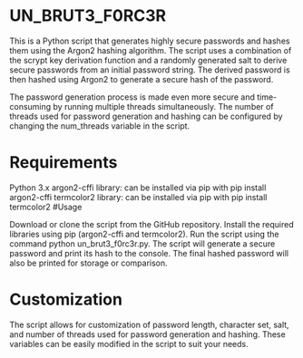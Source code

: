 # UN_BRUT3_F0RC3R

This is a Python script that generates highly secure passwords and hashes them using the Argon2 hashing algorithm. The script uses a combination of the scrypt key derivation function and a randomly generated salt to derive secure passwords from an initial password string. The derived password is then hashed using Argon2 to generate a secure hash of the password.

The password generation process is made even more secure and time-consuming by running multiple threads simultaneously. The number of threads used for password generation and hashing can be configured by changing the num_threads variable in the script.

# Requirements

Python 3.x
argon2-cffi library: can be installed via pip with pip install argon2-cffi
termcolor2 library: can be installed via pip with pip install termcolor2
#Usage

Download or clone the script from the GitHub repository.
Install the required libraries using pip (argon2-cffi and termcolor2).
Run the script using the command python un_brut3_f0rc3r.py.
The script will generate a secure password and print its hash to the console.
The final hashed password will also be printed for storage or comparison.
# Customization

The script allows for customization of password length, character set, salt, and number of threads used for password generation and hashing. These variables can be easily modified in the script to suit your needs.
